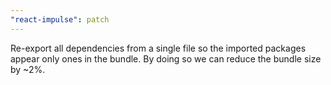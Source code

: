 ```yaml
---
"react-impulse": patch
---
```


Re-export all dependencies from a single file so the imported packages appear only ones in the bundle. By doing so we can reduce the bundle size by ~2%.
